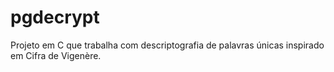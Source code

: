 # pgdecrypt
Projeto em C que trabalha com descriptografia de palavras únicas inspirado em Cifra de Vigenère.
